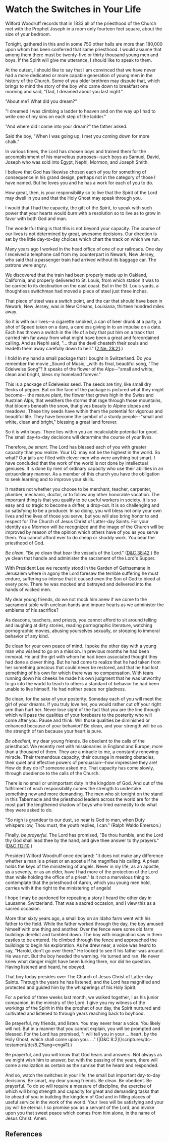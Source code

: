 # Watch the Switches in Your Life

Wilford Woodruff records that in 1833 all of the priesthood of the Church met
with the Prophet Joseph in a room only fourteen feet square, about the size of
your bedroom.

Tonight, gathered in this and in some 750 other halls are more than 180,000
upon whom has been conferred that same priesthood. I would assume that among
them there must be twenty-five or thirty thousand young men and boys. If the
Spirit will give me utterance, I should like to speak to them.

At the outset, I should like to say that I am convinced that we have never had
a more dedicated or more capable generation of young men in the history of the
Church. Some of you older brethren may dispute that, which brings to mind the
story of the boy who came down to breakfast one morning and said, "Dad, I
dreamed about you last night."

"About me? What did you dream?"

"I dreamed I was climbing a ladder to heaven and on the way up I had to write
one of my sins on each step of the ladder."

"And where did I come into your dream?" the father asked.

Said the boy, "When I was going up, I met you coming down for more chalk."

In various times, the Lord has chosen boys and trained them for the
accomplishment of his marvelous purposes--such boys as Samuel, David, Joseph
who was sold into Egypt, Nephi, Mormon, and Joseph Smith.

I believe that God has likewise chosen each of you for something of
consequence in his grand design, perhaps not in the category of those I have
named. But he loves you and he has a work for each of you to do.

How great, then, is your responsibility so to live that the Spirit of the Lord
may dwell in you and that the Holy Ghost may speak through you.

I would that I had the capacity, the gift of the Spirit, to speak with such
power that your hearts would burn with a resolution so to live as to grow in
favor with both God and man.

The wonderful thing is that this is not beyond your capacity. The course of
our lives is not determined by great, awesome decisions. Our direction is set
by the little day-to-day choices which chart the track on which we run.

Many years ago I worked in the head office of one of our railroads. One day I
received a telephone call from my counterpart in Newark, New Jersey, who said
that a passenger train had arrived without its baggage car. The patrons were
angry.

We discovered that the train had been properly made up in Oakland, California,
and properly delivered to St. Louis, from which station it was to be carried
to its destination on the east coast. But in the St. Louis yards, a
thoughtless switchman had moved a piece of steel just three inches.

That piece of steel was a switch point, and the car that should have been in
Newark, New Jersey, was in New Orleans, Louisiana, thirteen hundred miles
away.

So it is with our lives--a cigarette smoked, a can of beer drunk at a party, a
shot of Speed taken on a dare, a careless giving in to an impulse on a date.
Each has thrown a switch in the life of a boy that put him on a track that
carried him far away from what might have been a great and foreordained
calling. And as Nephi said, "... thus the devil cheateth their souls and leadeth
them away carefully down to hell." ([2 Ne.
28:21](/scriptures/bofm/2-ne/28.21?lang=eng#20).)

I hold in my hand a small package that I bought in Switzerland. Do you
remember the movie _Sound of Music, _with its final, beautiful song, "The
Edelweiss Song"? It speaks of the flower of the Alps--"small and white, clean
and bright, bless my homeland forever."

This is a package of Edelweiss seed. The seeds are tiny, like small dry flecks
of pepper. But on the face of the package is pictured what they might become--
the mature plant, the flower that grows high in the Swiss and Austrian Alps,
that weathers the storms that rage through those mountains, that blooms
beneath the snow, that gives beauty to Alpine slopes and meadows. These tiny
seeds have within them the potential for vigorous and beautiful life. They
have become the symbol of a sturdy people--"small and white, clean and
bright," blessing a great land forever.

So it is with boys. There lies within you an incalculable potential for good.
The small day-to-day decisions will determine the course of your lives.

Therefore, _be smart._ The Lord has blessed each of you with greater capacity
than you realize. Your I.Q. may not be the highest in the world. So what? Our
jails are filled with clever men who were anything but smart. I have concluded
that the work of the world is not done by intellectual geniuses. It is done by
men of ordinary capacity who use their abilities in an extraordinary manner.
As a member of this church you have the obligation to seek learning and to
improve your skills.

It matters not whether you choose to be merchant, teacher, carpenter, plumber,
mechanic, doctor, or to follow any other honorable vocation. The important
thing is that you qualify to be useful workers in society. It is so easy and
so tragic to become a drifter, a drop-out. It is so challenging and so
satisfying to be a producer. In so doing, you will bless not only your own
lives and the lives of those you serve, but you will also bring honor to and
respect for The Church of Jesus Christ of Latter-day Saints. For your identity
as a Mormon will be recognized and the image of the Church will be improved by
reason of the opinion which others have of you as you serve them. You cannot
afford ever to do cheap or shoddy work. You bear the priesthood of God.

_Be clean._ "Be ye clean that bear the vessels of the Lord." ([D&amp;C
38:42](/scriptures/dc-testament/dc/38.42?lang=eng#41).) Be ye clean that
handle and administer the sacrament of the Lord's Supper.

With President Lee we recently stood in the Garden of Gethsemane in Jerusalem
where in agony the Lord foresaw the terrible suffering he must endure,
suffering so intense that it caused even the Son of God to bleed at every
pore. There he was mocked and betrayed and delivered into the hands of wicked
men.

My dear young friends, do we not mock him anew if we come to the sacrament
table with unclean hands and impure hearts as we administer the emblems of his
sacrifice?

As deacons, teachers, and priests, you cannot afford to sit around telling and
laughing at dirty stories, reading pornographic literature, watching
pornographic movies, abusing yourselves sexually, or stooping to immoral
behavior of any kind.

Be clean for your own peace of mind. I spoke the other day with a young man
who wished to go on a mission. In previous months he had been immoral. He and
the girl with whom he had been associated thought they had done a clever
thing. But he had come to realize that he had taken from her something
precious that could never be restored, and that he had lost something of his
own for which there was no compensation. With tears running down his cheeks he
made his own judgment that he was unworthy to go into the world to teach to
others a standard of behavior he had been unable to live himself. He had
neither peace nor gladness.

Be clean, for the sake of your posterity. Someday each of you will meet the
girl of your dreams. If you truly love her, you would rather cut off your
right arm than hurt her. Never lose sight of the fact that you are the line
through which will pass the qualities of your forebears to the posterity who
will come after you. Pause and think. Will those qualities be diminished or
enhanced because of your behavior? Be clean, and your strength will be as the
strength of ten because your heart is pure.

_Be obedient,_ my dear young friends. Be obedient to the calls of the
priesthood. We recently met with missionaries in England and Europe, more than
a thousand of them. They are a miracle to me, a constantly renewing miracle.
Their tremendous capacity, their courage in meeting obstacles, their quiet and
effective powers of persuasion--how impressive they are! How do they do it?
someone asked me. That capacity has come slowly, through obedience to the
calls of the Church.

There is no small or unimportant duty in the kingdom of God. And out of the
fulfillment of each responsibility comes the strength to undertake something
new and more demanding. The men who sit tonight on the stand in this
Tabernacle and the priesthood leaders across the world are for the most part
the lengthened shadow of boys who tried earnestly to do what they were asked
to do.

"So nigh is grandeur to our dust, so near is God to man, when Duty whispers
low, Thou must, the youth replies, I can." (Ralph Waldo Emerson.)

Finally, _be prayerful._ The Lord has promised, "Be thou humble, and the Lord
thy God shall lead thee by the hand, and give thee answer to thy prayers."
([D&amp;C 112:10](/scriptures/dc-testament/dc/112.10?lang=eng#9).)

President Wilford Woodruff once declared: "It does not make any difference
whether a man is a priest or an apostle if he magnifies his calling. A priest
holds the keys of the ministering of angels. Never in my life, as an apostle,
as a seventy, or as an elder, have I had more of the protection of the Lord
than while holding the office of a priest." Is it not a marvelous thing to
contemplate that the priesthood of Aaron, which you young men hold, carries
with it the right to the ministering of angels!

I hope I may be pardoned for repeating a story I heard the other day in
Lausanne, Switzerland. That was a sacred occasion, and I view this as a sacred
occasion.

More than sixty years ago, a small boy on an Idaho farm went with his father
to the field. While the father worked through the day, the boy amused himself
with one thing and another. Over the fence were some old farm buildings
derelict and tumbled down. The boy with imagination saw in them castles to be
entered. He climbed through the fence and approached the buildings to begin
his exploration. As he drew near, a voice was heard to say, "Harold, don't go
over there." He looked to see if his father was around. He was not. But the
boy heeded the warning. He turned and ran. He never knew what danger might
have been lurking there, nor did he question. Having listened and heard, he
obeyed.

That boy today presides over The Church of Jesus Christ of Latter-day Saints.
Through the years he has listened, and the Lord has magnified and protected
and guided him by the whisperings of his Holy Spirit.

For a period of three weeks last month, we walked together, I as his junior
companion, in the ministry of the Lord. I give you my witness of the workings
of the Spirit in this the prophet of our day, the Spirit nurtured and
cultivated and listened to through years reaching back to boyhood.

Be prayerful, my friends, and listen. You may never hear a voice. You likely
will not. But in a manner that you cannot explain, you will be prompted and
blessed. For the Lord has promised, "I will tell you in your ... heart, by the
Holy Ghost, which shall come upon you. ..." ([D&amp;C 8:2](/scriptures/dc-
testament/dc/8.2?lang=eng#1).)

Be prayerful, and you will know that God hears and answers. Not always as we
might wish him to answer, but with the passing of the years, there will come a
realization as certain as the sunrise that he heard and responded.

And so, watch the switches in your life, the small but important day-to-day
decisions. Be smart, my dear young friends. Be clean. Be obedient. Be
prayerful. To do so will require a measure of discipline, the exercise of
which will bring strength and capacity for great and demanding tasks that lie
ahead of you in building the kingdom of God and in filling places of useful
service in the work of the world. Your lives will be satisfying and your joy
will be eternal. I so promise you as a servant of the Lord, and invoke upon
you that sweet peace which comes from him alone, in the name of Jesus Christ.
Amen.

## References

